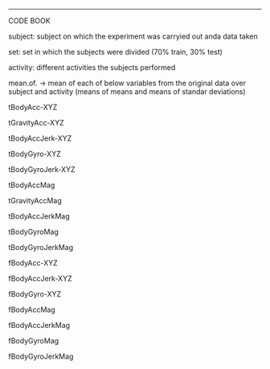 ________________
CODE BOOK

subject: subject on which the experiment was carryied out anda data taken

set: set in which the subjects were divided (70% train, 30% test)

activity: different activities the subjects performed

mean.of. -> mean of each of below variables from the original data over subject and activity (means of means and means of standar deviations)

tBodyAcc-XYZ

tGravityAcc-XYZ

tBodyAccJerk-XYZ

tBodyGyro-XYZ

tBodyGyroJerk-XYZ

tBodyAccMag

tGravityAccMag

tBodyAccJerkMag

tBodyGyroMag

tBodyGyroJerkMag

fBodyAcc-XYZ

fBodyAccJerk-XYZ

fBodyGyro-XYZ

fBodyAccMag

fBodyAccJerkMag

fBodyGyroMag

fBodyGyroJerkMag
